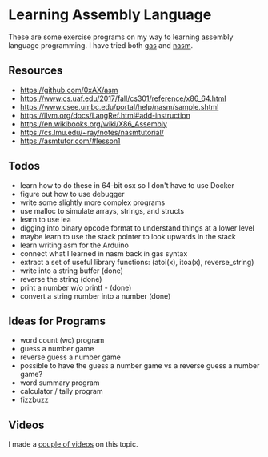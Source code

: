 # Learning Assembly Language

These are some exercise programs on my way to learning assembly language
programming. I have tried both [gas](https://en.wikibooks.org/wiki/X86_Assembly/GAS_Syntax) and [nasm](https://www.nasm.us/).

## Resources

* https://github.com/0xAX/asm
* https://www.cs.uaf.edu/2017/fall/cs301/reference/x86_64.html
* https://www.csee.umbc.edu/portal/help/nasm/sample.shtml
* https://llvm.org/docs/LangRef.html#add-instruction
* https://en.wikibooks.org/wiki/X86_Assembly
* https://cs.lmu.edu/~ray/notes/nasmtutorial/
* https://asmtutor.com/#lesson1

## Todos

* learn how to do these in 64-bit osx so I don't have to use Docker
* figure out how to use debugger
* write some slightly more complex programs
* use malloc to simulate arrays, strings, and structs
* learn to use lea
* digging into binary opcode format to understand things at a lower level
* maybe learn to use the stack pointer to look upwards in the stack
* learn writing asm for the Arduino
* connect what I learned in nasm back in gas syntax
* extract a set of useful library functions: (atoi(x), itoa(x), reverse_string)
* write into a string buffer (done)
* reverse the string (done)
* print a number w/o printf - (done)
* convert a string number into a number (done)

## Ideas for Programs

* word count (wc) program
* guess a number game
* reverse guess a number game
* possible to have the guess a number game vs a reverse guess a number game?
* word summary program
* calculator / tally program
* fizzbuzz

## Videos

I made a [couple of videos](https://www.youtube.com/playlist?list=PLSq9OFrD2Q3DCb7dxmvVudikqDeQW8tNL) on this topic.
